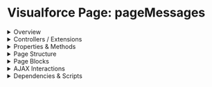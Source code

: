 # Visualforce Page: pageMessages

<details>
<summary>Overview</summary>

## Visualforce Page Overview: pageMessages

The Visualforce page displays system messages to the user and includes a button to initiate an action for generating and sending a PDF document.

### Purpose of the Page
The main business function of this page is to facilitate the generation and dispatch of PDF documents through user interaction.



### Metadata
- **API Version**: 54
- **Label**: Page Messages

</details>

<details>
<summary>Controllers / Extensions</summary>

## Key Controllers / Extensions Used
- **Standard Controller**: None
- **Custom Controller**: PageMessagesController
- **Extensions**: 
  None

</details>

<details>
<summary>Properties & Methods</summary>

## Properties
No public properties found in associated Apex controllers/extensions.

## Methods
| Name | Return Type | Parameters | Visibility | Modifiers | Description |
| ------ | ------------- | ------------ | ------------ | ----------- | ------------- |
| `callApex` | `void` | `()` | `` | `None` |  |

</details>

<details>
<summary>Page Structure</summary>

### Forms
- Contains 1 `apex:form` component(s)

### Inputs
- No input bindings (`apex:inputField`, `apex:inputText`, etc.) detected

### Buttons
The page has buttons/links linked to the following actions:
- `{!callApex}`

</details>

<details>
<summary>Page Blocks</summary>
## Page Blocks on the Page
No `apex:pageBlock` components detected.
</details>

<details>
<summary>AJAX Interactions</summary>

- No `apex:actionSupport` components detected

- No `apex:outputPanel` components with an ID detected

</details>

<details>
<summary>Dependencies & Scripts</summary>

### Objects
- `PageMessagesController`

### Fields
- `callApex`

### Custom Components
- No custom components detected

### Scripts
- No script tags detected

</details>